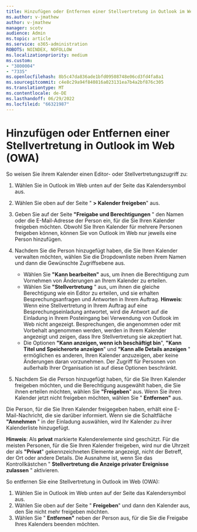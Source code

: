 ```yaml
---
title: Hinzufügen oder Entfernen einer Stellvertretung in Outlook im Web (OWA)
ms.author: v-jmathew
author: v-jmathew
manager: scotv
audience: Admin
ms.topic: article
ms.service: o365-administration
ROBOTS: NOINDEX, NOFOLLOW
ms.localizationpriority: medium
ms.custom:
- "3800004"
- "7335"
ms.openlocfilehash: 8b5c47da836ade1bfd09508748e06cd3fd4fa8a1
ms.sourcegitcommit: c4e8c29a94f840816a023131ea7b4a2bf876c305
ms.translationtype: MT
ms.contentlocale: de-DE
ms.lasthandoff: 06/29/2022
ms.locfileid: "66321987"
---
```

# <a name="how-to-add-or-remove-a-delegate-in-outlook-on-the-web-owa"></a>Hinzufügen oder Entfernen einer Stellvertretung in Outlook im Web (OWA)

So weisen Sie ihrem Kalender einen Editor- oder Stellvertretungszugriff zu:

1. Wählen Sie in Outlook im Web unten auf der Seite das Kalendersymbol aus.
2. Wählen Sie oben auf der Seite " **> Kalender freigeben**" aus.
3. Geben Sie auf der Seite **"Freigabe und Berechtigungen** " den Namen oder die E-Mail-Adresse der Person ein, für die Sie Ihren Kalender freigeben möchten. Obwohl Sie Ihren Kalender für mehrere Personen freigeben können, können Sie von Outlook im Web nur jeweils eine Person hinzufügen.
4. Nachdem Sie die Person hinzugefügt haben, die Sie Ihren Kalender verwalten möchten, wählen Sie die Dropdownliste neben ihrem Namen und dann die Gewünschte Zugriffsebene aus.

    - Wählen Sie **"Kann bearbeiten"** aus, um ihnen die Berechtigung zum Vornehmen von Änderungen an Ihrem Kalender zu erteilen.
    - Wählen Sie **"Stellvertretung** " aus, um ihnen die gleiche Berechtigung wie ein Editor zu erteilen, und sie erhalten Besprechungsanfragen und Antworten in Ihrem Auftrag.
    **Hinweis**: Wenn eine Stellvertretung in Ihrem Auftrag auf eine Besprechungseinladung antwortet, wird die Antwort auf die Einladung in Ihrem Posteingang bei Verwendung von Outlook im Web nicht angezeigt. Besprechungen, die angenommen oder mit Vorbehalt angenommen werden, werden in Ihrem Kalender angezeigt und zeigen, dass Ihre Stellvertretung sie akzeptiert hat.
    - Die Optionen **"Kann anzeigen, wenn ich beschäftigt bin**", **"Kann Titel und Speicherorte anzeigen**" und **"Kann alle Details anzeigen** " ermöglichen es anderen, Ihren Kalender anzuzeigen, aber keine Änderungen daran vorzunehmen. Der Zugriff für Personen von außerhalb Ihrer Organisation ist auf diese Optionen beschränkt.

5. Nachdem Sie die Person hinzugefügt haben, für die Sie Ihren Kalender freigeben möchten, und die Berechtigung ausgewählt haben, die Sie ihnen erteilen möchten, wählen Sie **"Freigeben**" aus. Wenn Sie ihren Kalender jetzt nicht freigeben möchten, wählen Sie " **Entfernen"** aus.

Die Person, für die Sie Ihren Kalender freigegeben haben, erhält eine E-Mail-Nachricht, die sie darüber informiert. Wenn sie die Schaltfläche **"Annehmen** " in der Einladung auswählen, wird Ihr Kalender zu ihrer Kalenderliste hinzugefügt.

**Hinweis**: Als **privat** markierte Kalenderelemente sind geschützt. Für die meisten Personen, für die Sie Ihren Kalender freigeben, wird nur die Uhrzeit der als **"Privat**" gekennzeichneten Elemente angezeigt, nicht der Betreff, der Ort oder andere Details. Die Ausnahme ist, wenn Sie das Kontrollkästchen " **Stellvertretung die Anzeige privater Ereignisse zulassen** " aktivieren.

So entfernen Sie eine Stellvertretung in Outlook im Web (OWA):

1. Wählen Sie in Outlook im Web unten auf der Seite das Kalendersymbol aus.
2. Wählen Sie oben auf der Seite " **Freigeben**" und dann den Kalender aus, den Sie nicht mehr freigeben möchten.
3. Wählen Sie " **Entfernen"** neben der Person aus, für die Sie die Freigabe Ihres Kalenders beenden möchten.
